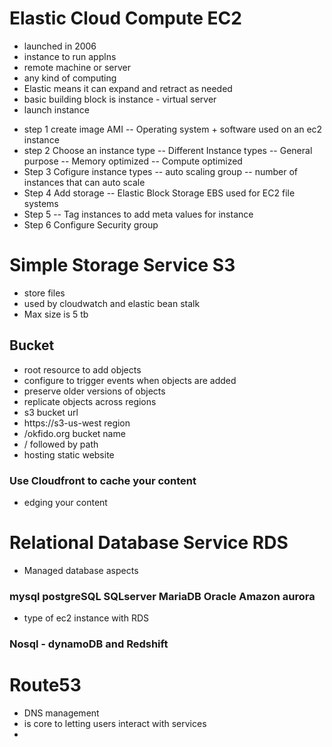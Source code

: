 # Elastic Cloud Compute EC2
- launched in 2006
- instance to run applns
- remote machine or server 
- any kind of computing 
- Elastic means it can expand and retract as needed
- basic building block is instance - virtual server 
- launch instance 
* step 1 create image AMI
-- Operating system + software used on an ec2 instance
* step 2 Choose an instance type 
-- Different Instance types 
-- General purpose 
-- Memory optimized
-- Compute optimized
* Step 3 Cofigure instance types
-- auto scaling group 
-- number of instances that can auto scale
* Step 4 Add storage
-- Elastic Block Storage EBS used for EC2 file systems
* Step 5 -- Tag instances to add meta values for instance
* Step 6 Configure Security group

# Simple Storage Service S3
- store files 
- used by cloudwatch and elastic bean stalk
- Max size is 5 tb
## Bucket 
- root resource to add objects 
- configure to trigger events when objects are added
- preserve older versions of objects
- replicate objects across regions 
- s3 bucket url 
- https://s3-us-west region 
- /okfido.org bucket name
- / followed by path 
- hosting static website
### Use Cloudfront to cache your content
- edging your content

# Relational Database Service RDS
- Managed database aspects
### mysql postgreSQL SQLserver MariaDB Oracle Amazon aurora
- type of ec2 instance with RDS 
### Nosql - dynamoDB and Redshift 

# Route53
- DNS management 
- is core to letting users interact with services 
- 

